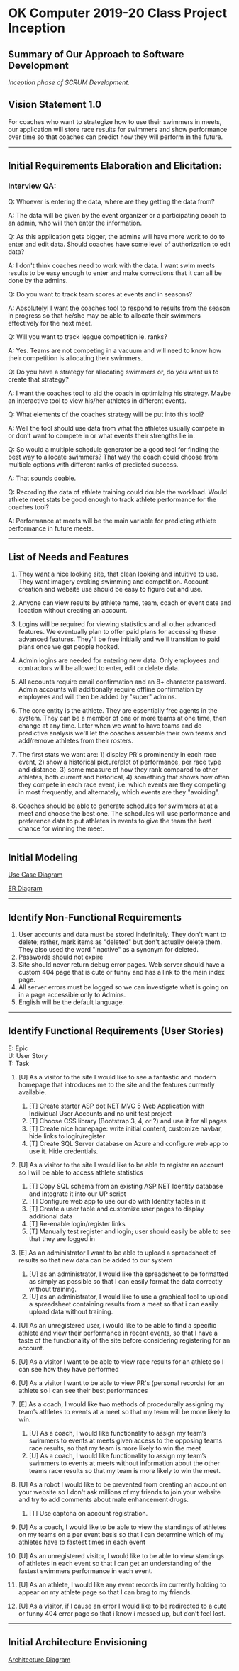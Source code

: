 # **OK Computer 2019-20 Class Project Inception**


## **Summary of Our Approach to Software Development**

*Inception phase of SCRUM Development.*

## **Vision Statement 1.0**

For coaches who want to strategize how to use their swimmers in meets, our application will store race results for swimmers and show performance over time so that coaches can predict how they will perform in the future.
___

## **Initial Requirements Elaboration and Elicitation:**


### Interview QA:

Q: Whoever is entering the data, where are they getting the data from?

A: The data will be given by the event organizer or a participating coach to an admin, who will then enter the information.

Q: As this application gets bigger, the admins will have more work to do to enter and edit data.
Should coaches have some level of authorization to edit data?

A: I don't think coaches need to work with the data. I want swim meets results to be easy enough to enter and make corrections that it can all be done by the admins.

Q: Do you want to track team scores at events and in seasons?

A: Absolutely! I want the coaches tool to respond to results from the season in progress so that he/she may be able to allocate their swimmers effectively for the next meet.

Q: Will you want to track league competition ie. ranks?

A: Yes. Teams are not competing in a vacuum and will need to know how their competition is allocating their swimmers.

Q: Do you have a strategy for allocating swimmers or, do you want us to create that strategy?

A: I want the coaches tool to aid the coach in optimizing his strategy. Maybe an interactive tool to view his/her athletes in different events.

Q: What elements of the coaches strategy will be put into this tool?

A: Well the tool should use data from what the athletes usually compete in or don’t want to compete in or what events their strengths lie in.

Q: So would a multiple schedule generator be a good tool for finding the best way to allocate swimmers? That way the coach could choose from multiple options with different ranks of predicted success.

A: That sounds doable.

Q: Recording the data of athlete training could double the workload. Would athlete meet stats be good enough to track athlete performance for the coaches tool?

A: Performance at meets will be the main variable for predicting athlete performance in future meets.

___

## **List of Needs and Features**

1. They want a nice looking site, that clean looking and intuitive to use. They want imagery evoking swimming and competition. Account creation and website use should be easy to figure out and use. 

2. Anyone can view results by athlete name, team, coach or event date and location without creating an account.
3. Logins will be required for viewing statistics and all other advanced features.  We eventually plan to offer paid plans for accessing these advanced features.  They'll be free initially and we'll transition to paid plans once we get people hooked.
4. Admin logins are needed for entering new data.  Only employees and contractors will be allowed to enter, edit or delete data.
5. All accounts require email confirmation and an 8+ character password. Admin accounts will additionally require offline confirmation by employees and will then be added by "super" admins.
6. The core entity is the athlete.  They are essentially free agents in the system.  They can be a member of one or more teams at one time, then change at any time.  Later when we want to have teams and do predictive analysis we'll let the coaches assemble their own teams and add/remove athletes from their rosters.
7. The first stats we want are: 1) display PR's prominently in each race event, 2) show a historical picture/plot of performance, per race type and distance, 3) some measure of how they rank compared to other athletes, both current and historical, 4) something that shows how often they compete in each race event, i.e. which events are they competing in most frequently, and alternately, which events are they "avoiding".
8. Coaches should be able to generate schedules for swimmers at at a meet and choose the best one. The schedules will use performance and preference data to put athletes in events to give the team the best chance for winning the meet.

___

## **Initial Modeling**

[Use Case Diagram](https://raw.githubusercontent.com/theMalmstadt/Ok_Computer/master/Milestones/Milestone%202use_case_diagram.png)

[ER Diagram](https://raw.githubusercontent.com/theMalmstadt/Ok_Computer/master/Milestones/Milestone%202/er_diagram.png)

___
## **Identify Non-Functional Requirements**

1. User accounts and data must be stored indefinitely.  They don't want to delete; rather, mark items as "deleted" but don't actually delete them.  They also used the word "inactive" as a synonym for deleted.
2. Passwords should not expire
3. Site should never return debug error pages.  Web server should have a custom 404 page that is cute or funny and has a link to the main index page.
4. All server errors must be logged so we can investigate what is going on in a page accessible only to Admins.
5. English will be the default language.

___
## **Identify Functional Requirements (User Stories)**

E: Epic  
U: User Story  
T: Task  

1. [U] As a visitor to the site I would like to see a fantastic and modern homepage that introduces me to the site and the features currently available.

   1. [T] Create starter ASP dot NET MVC 5 Web Application with Individual User Accounts and no unit test project
   2. [T] Choose CSS library (Bootstrap 3, 4, or ?) and use it for all pages
   3. [T] Create nice homepage: write initial content, customize navbar, hide links to login/register
   4. [T] Create SQL Server database on Azure and configure web app to use it. Hide credentials.
2. [U] As a visitor to the site I would like to be able to register an account so I will be able to access athlete statistics
   1. [T] Copy SQL schema from an existing ASP.NET Identity database and integrate it into our UP script
   2. [T] Configure web app to use our db with Identity tables in it
   3. [T] Create a user table and customize user pages to display additional data
   4. [T] Re-enable login/register links
   5. [T] Manually test register and login; user should easily be able to see that they are logged in
3. [E] As an administrator I want to be able to upload a spreadsheet of results so that new data can be added to our system
   1. [U] as an administrator, I would like the spreadsheet to be formatted as simply as possible so that I can easily format the data correctly without training.
   2. [U] as an administrator, I would like to use a graphical tool to upload a spreadsheet  containing results from a meet so that i can easily upload data without training.
4. [U] As an unregistered user, i would like to be able to find a specific athlete and view their performance in recent events, so that I have a taste of the functionality of the site before considering registering for an account.
5. [U] As a visitor I want to be able to view race results for an athlete so I can see how they have performed
6. [U] As a visitor I want to be able to view PR's (personal records) for an athlete so I can see their best performances
7. [E] As a coach, I would like two methods of procedurally assigning my team’s athletes to events at a meet so that my team will be more likely to win.
    1. [U] As a coach, I would like functionality to assign my team’s swimmers to events  at  meets given access to the opposing teams race results, so that my team is more likely to win the meet
    2. [U] As a coach, I would like functionality to assign my team’s swimmers to events at meets without information about the other teams race results so that my team is more likely to win the meet.
8. [U] As a robot I would like to be prevented from creating an account on your website so I don't ask millions of my friends to join your website and try to add comments about male enhancement drugs.
    1. [T] Use captcha on account registration.
9. [U] As a coach, I would like to be able to view the standings of athletes on my teams on a per event basis so that I can determine which of my athletes have to fastest times in each event
10. [U] As an unregistered visitor, I would like to be able to view standings of athletes in each event so that I can get an understanding of the fastest swimmers performance in each event.
11. [U] As an athlete, I would like any event records im currently holding to appear on my athlete page so that I can brag to my friends.
12. [U] As a visitor, if I cause an error I would like to be redirected to a cute or funny 404 error page so that i know i messed up, but don’t feel lost.

___
## **Initial Architecture Envisioning**

[Architecture Diagram](https://raw.githubusercontent.com/theMalmstadt/Ok_Computer/dev/Milestones/Milestone%202/Architecture%20Diagram.png)